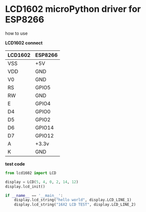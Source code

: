 LCD1602 microPython driver for ESP8266
=====


how to use

**LCD1602 connect**

|LCD1602|ESP8266|
| ------ | ------ |
|VSS|+5V|
|VDD|GND|
|V0|GND|
|RS|GPIO5|
|RW|GND|
|E|GPIO4|
|D4|GPIO0|
|D5|GPIO2|
|D6|GPIO14|
|D7|GPIO12|
|A|+3.3v|
|K|GND|


**test code**
```python
from lcd1602 import LCD

display = LCD(5, 4, 0, 2, 14, 12)
display.lcd_init()

if __name__ == '__main__':
    display.lcd_string("hello world", display.LCD_LINE_1)
    display.lcd_string("16X2 LCD TEST", display.LCD_LINE_2)
```

